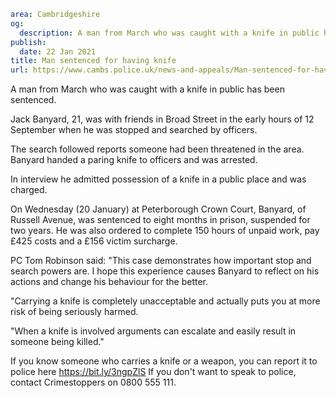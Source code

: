 ```yaml
area: Cambridgeshire
og:
  description: A man from March who was caught with a knife in public has been sentenced.
publish:
  date: 22 Jan 2021
title: Man sentenced for having knife
url: https://www.cambs.police.uk/news-and-appeals/Man-sentenced-for-having-knife-22012021
```

A man from March who was caught with a knife in public has been sentenced.

Jack Banyard, 21, was with friends in Broad Street in the early hours of 12 September when he was stopped and searched by officers.

The search followed reports someone had been threatened in the area. Banyard handed a paring knife to officers and was arrested.

In interview he admitted possession of a knife in a public place and was charged.

On Wednesday (20 January) at Peterborough Crown Court, Banyard, of Russell Avenue, was sentenced to eight months in prison, suspended for two years. He was also ordered to complete 150 hours of unpaid work, pay £425 costs and a £156 victim surcharge.

PC Tom Robinson said: "This case demonstrates how important stop and search powers are. I hope this experience causes Banyard to reflect on his actions and change his behaviour for the better.

"Carrying a knife is completely unacceptable and actually puts you at more risk of being seriously harmed.

"When a knife is involved arguments can escalate and easily result in someone being killed."

If you know someone who carries a knife or a weapon, you can report it to police here https://bit.ly/3ngpZlS If you don't want to speak to police, contact Crimestoppers on 0800 555 111.

